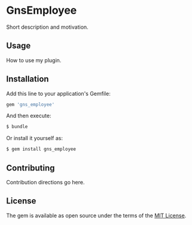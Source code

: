 # GnsEmployee
Short description and motivation.

## Usage
How to use my plugin.

## Installation
Add this line to your application's Gemfile:

```ruby
gem 'gns_employee'
```

And then execute:
```bash
$ bundle
```

Or install it yourself as:
```bash
$ gem install gns_employee
```

## Contributing
Contribution directions go here.

## License
The gem is available as open source under the terms of the [MIT License](https://opensource.org/licenses/MIT).
